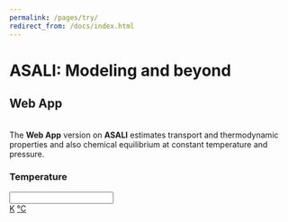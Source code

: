 ```yaml
---
permalink: /pages/try/
redirect_from: /docs/index.html
---
```


<div class="container">
    <h1 class="text-center">ASALI: Modeling and beyond</h1>
    <h2 class="text-center">Web App</h2>
    <p class="text-center">
        <br> The <b>Web App</b> version on <b>ASALI</b> estimates transport and thermodynamic properties and also chemical equilibrium at constant temperature and pressure.
    <p>
<div>

<div class="container">
    <div class="row">
        <div class="container">
            <div class = "col-sm-4 text-center">
                <h3>Temperature</h3>
            </div>
            <div class = "col-sm-4 text-center">
                <input type="number" class="form-control">
            </div>
            <div class = "col-sm-4 text-center dropdown">
                <a class="dropdown-content" href="#">K</a>
                <a class="dropdown-content" href="#">°C</a>
            </div>
        </div>
    </div>
<div>
